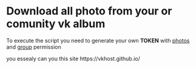
<h1>Download all photo from your or comunity vk album</h1>

<p>To execute the script you need to generate your own <b>TOKEN</b> with <u>photos</u> and <u>group</u> permission</p>
you essealy can you this site https://vkhost.github.io/


